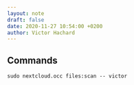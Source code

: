 ```yaml
---
layout: note
draft: false
date: 2020-11-27 10:54:00 +0200
author: Victor Hachard
---
```


## Commands

```
sudo nextcloud.occ files:scan -- victor
```
